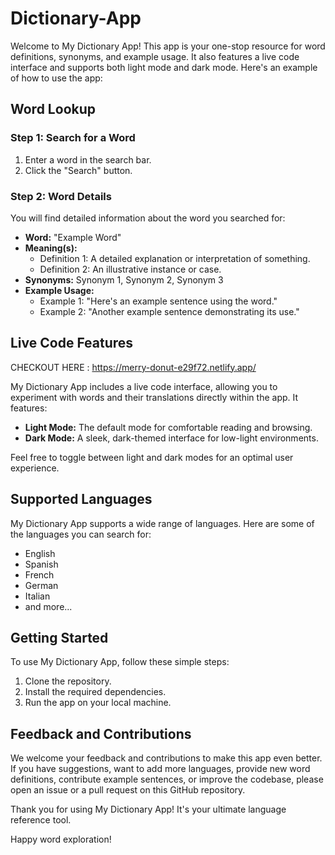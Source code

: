 # Dictionary-App


Welcome to My Dictionary App! This app is your one-stop resource for word definitions, synonyms, and example usage. It also features a live code interface and supports both light mode and dark mode. Here's an example of how to use the app:

## Word Lookup

### Step 1: Search for a Word
1. Enter a word in the search bar.
2. Click the "Search" button.

### Step 2: Word Details
You will find detailed information about the word you searched for:

- **Word:** "Example Word"
- **Meaning(s):**
  - Definition 1: A detailed explanation or interpretation of something.
  - Definition 2: An illustrative instance or case.
- **Synonyms:** Synonym 1, Synonym 2, Synonym 3
- **Example Usage:**
  - Example 1: "Here's an example sentence using the word."
  - Example 2: "Another example sentence demonstrating its use."

## Live Code Features  
CHECKOUT HERE : https://merry-donut-e29f72.netlify.app/

My Dictionary App includes a live code interface, allowing you to experiment with words and their translations directly within the app. It features:

- **Light Mode:** The default mode for comfortable reading and browsing.
- **Dark Mode:** A sleek, dark-themed interface for low-light environments.

Feel free to toggle between light and dark modes for an optimal user experience.

## Supported Languages

My Dictionary App supports a wide range of languages. Here are some of the languages you can search for:

- English
- Spanish
- French
- German
- Italian
- and more...

## Getting Started

To use My Dictionary App, follow these simple steps:

1. Clone the repository.
2. Install the required dependencies.
3. Run the app on your local machine.

## Feedback and Contributions

We welcome your feedback and contributions to make this app even better. If you have suggestions, want to add more languages, provide new word definitions, contribute example sentences, or improve the codebase, please open an issue or a pull request on this GitHub repository.

Thank you for using My Dictionary App! It's your ultimate language reference tool.

Happy word exploration!
